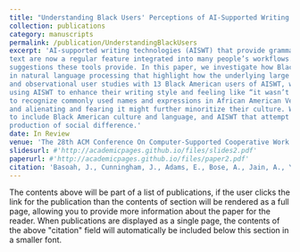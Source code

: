 ```yaml
---
title: "Understanding Black Users' Perceptions of AI-Supported Writing Technology"
collection: publications
category: manuscripts
permalink: /publication/UnderstandingBlackUsers
excerpt: 'AI-supported writing technologies (AISWT) that provide grammatical suggestions, autocomplete sentences, or generate and rewrite
text are now a regular feature integrated into many people’s workflows. However, little is known about how people perceive the
suggestions these tools provide. In this paper, we investigate how Black American users perceive AISWT, motivated by prior findings
in natural language processing that highlight how the underlying large language models can contain racial biases. Using interviews
and observational user studies with 13 Black American users of AISWT, we found a strong tradeoff between the perceived benefits of
using AISWT to enhance their writing style and feeling like “it wasn’t built for us”. Specifically, participants reported AISWT’s failure
to recognize commonly used names and expressions in African American Vernacular English, experiencing its corrections as hurtful
and alienating and fearing it might further minoritize their culture. We end with a reflection on the tension between AISWT that fail
to include Black American culture and language, and AISWT that attempt to mimic it, with attention to accuracy, authenticity, and the
production of social difference.'
date: In Review
venue: 'The 28th ACM Conference On Computer-Supported Cooperative Work and Social Computing (CSCW'25)'
slidesurl: #'http://academicpages.github.io/files/slides2.pdf'
paperurl: #'http://academicpages.github.io/files/paper2.pdf'
citation: 'Basoah, J., Cunningham, J., Adams, E., Bose, A., Jain, A., Yadav, K., Yang, Z., Reinecke, K., Rosner, D.. “Understanding Black Users Perceptions of AI-Supported Writing Technology”. Currently Under Review: The 28th ACM Conference On Computer-Supported Cooperative Work and Social Computing (CSCW ’25)'
---
```


The contents above will be part of a list of publications, if the user clicks the link for the publication than the contents of section will be rendered as a full page, allowing you to provide more information about the paper for the reader. When publications are displayed as a single page, the contents of the above "citation" field will automatically be included below this section in a smaller font.